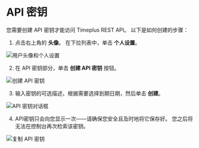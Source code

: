 # API 密钥

您需要创建 API 密钥才能访问 Timeplus REST API。 以下是如何创建的步骤：

1. 点击右上角的 **头像**。 在下拉列表中，单击 **个人设置**。

![用户头像和个人设置](/img/api-key-avatar-1.png)

2. 在 API 密钥部分，单击 **创建 API 密钥** 按钮。

![创建 API 密钥](/img/api-key-settings-2.png)

3. 输入密钥的可选描述，根据需要选择到期日期，然后单击 **创建**。

![API 密钥对话框](/img/api-key-dialog-3.png)

4. API密钥只会向您显示一次——请确保您安全且及时地将它保存好。 您之后将无法在控制台再次检索该密钥。

![复制 API 密钥](/img/api-key-copy-4.png)
